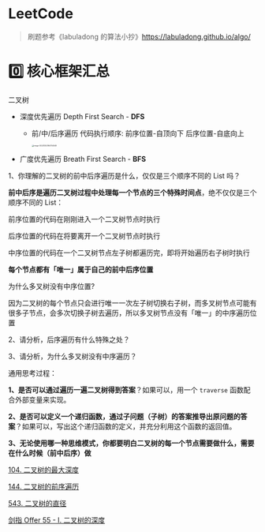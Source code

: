 # LeetCode
> 刷题参考《labuladong 的算法小抄》https://labuladong.github.io/algo/

# :zero: 核心框架汇总​

二叉树

- 深度优先遍历 Depth First Search - **DFS** 
  - 前/中/后序遍历 代码执行顺序: 前序位置-自顶向下 后序位置-自底向上

     <img src="C:\Users\K\AppData\Roaming\Typora\typora-user-images\image-20221202164754549.png" alt="image-20221202164754549" style="zoom:25%;" />

- 广度优先遍历 Breath First Search - **BFS**

1、你理解的二叉树的前中后序遍历是什么，仅仅是三个顺序不同的 List 吗？

**前中后序是遍历二叉树过程中处理每一个节点的三个特殊时间点**，绝不仅仅是三个顺序不同的 List：

前序位置的代码在刚刚进入一个二叉树节点时执行

后序位置的代码在将要离开一个二叉树节点时执行

中序位置的代码在一个二叉树节点左子树都遍历完，即将开始遍历右子树时执行

**每个节点都有「唯一」属于自己的前中后序位置**

为什么多叉树没有中序位置?

因为二叉树的每个节点只会进行唯一一次左子树切换右子树，而多叉树节点可能有很多子节点，会多次切换子树去遍历，所以多叉树节点没有「唯一」的中序遍历位置

2、请分析，后序遍历有什么特殊之处？

3、请分析，为什么多叉树没有中序遍历？

通用思考过程：

**1、是否可以通过遍历一遍二叉树得到答案**？如果可以，用一个 `traverse` 函数配合外部变量来实现。

**2、是否可以定义一个递归函数，通过子问题（子树）的答案推导出原问题的答案**？如果可以，写出这个递归函数的定义，并充分利用这个函数的返回值。

**3、无论使用哪一种思维模式，你都要明白二叉树的每一个节点需要做什么，需要在什么时候（前中后序）做**

[104. 二叉树的最大深度](https://leetcode.cn/problems/maximum-depth-of-binary-tree/)

[144. 二叉树的前序遍历](https://leetcode.cn/problems/binary-tree-preorder-traversal/)

[543. 二叉树的直径](https://leetcode.cn/problems/diameter-of-binary-tree/)

[剑指 Offer 55 - I. 二叉树的深度](https://leetcode.cn/problems/er-cha-shu-de-shen-du-lcof/)